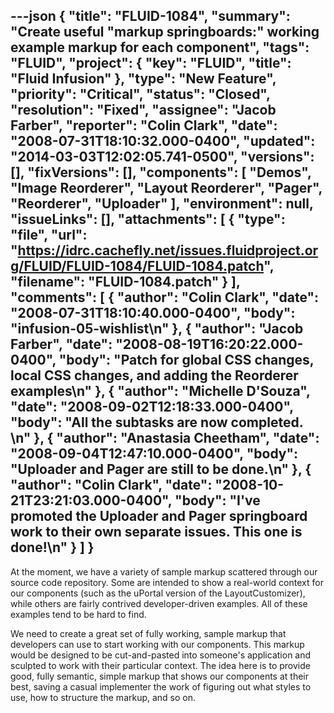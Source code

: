 ---json
{
  "title": "FLUID-1084",
  "summary": "Create useful \"markup springboards:\" working example markup for each component",
  "tags": "FLUID",
  "project": {
    "key": "FLUID",
    "title": "Fluid Infusion"
  },
  "type": "New Feature",
  "priority": "Critical",
  "status": "Closed",
  "resolution": "Fixed",
  "assignee": "Jacob Farber",
  "reporter": "Colin Clark",
  "date": "2008-07-31T18:10:32.000-0400",
  "updated": "2014-03-03T12:02:05.741-0500",
  "versions": [],
  "fixVersions": [],
  "components": [
    "Demos",
    "Image Reorderer",
    "Layout Reorderer",
    "Pager",
    "Reorderer",
    "Uploader"
  ],
  "environment": null,
  "issueLinks": [],
  "attachments": [
    {
      "type": "file",
      "url": "https://idrc.cachefly.net/issues.fluidproject.org/FLUID/FLUID-1084/FLUID-1084.patch",
      "filename": "FLUID-1084.patch"
    }
  ],
  "comments": [
    {
      "author": "Colin Clark",
      "date": "2008-07-31T18:10:40.000-0400",
      "body": "infusion-05-wishlist\n"
    },
    {
      "author": "Jacob Farber",
      "date": "2008-08-19T16:20:22.000-0400",
      "body": "Patch for global CSS changes, local CSS changes, and adding the Reorderer examples\n"
    },
    {
      "author": "Michelle D'Souza",
      "date": "2008-09-02T12:18:33.000-0400",
      "body": "All the subtasks are now completed.&#x20;\n"
    },
    {
      "author": "Anastasia Cheetham",
      "date": "2008-09-04T12:47:10.000-0400",
      "body": "Uploader and Pager are still to be done.\n"
    },
    {
      "author": "Colin Clark",
      "date": "2008-10-21T23:21:03.000-0400",
      "body": "I've promoted the Uploader and Pager springboard work to their own separate issues. This one is done!\n"
    }
  ]
}
---
At the moment, we have a variety of sample markup scattered through our source code repository. Some are intended to show a real-world context for our components (such as the uPortal version of the LayoutCustomizer), while others are fairly contrived developer-driven examples. All of these examples tend to be hard to find.

We need to create a great set of fully working, sample markup that developers can use to start working with our components. This markup would be designed to be cut-and-pasted into someone's application and sculpted to work with their particular context. The idea here is to provide good, fully semantic, simple markup that shows our components at their best, saving a casual implementer the work of figuring out what styles to use, how to structure the markup, and so on.&#x20;

        